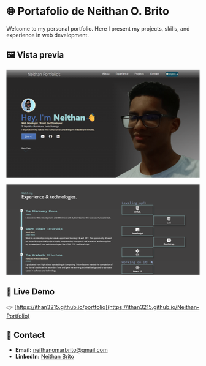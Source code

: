 # 🌐 Portafolio de Neithan O. Brito

Welcome to my personal portfolio.
Here I present my projects, skills, and experience in web development.

## 🖼️ Vista previa
![Portfolio Preview](assets/imgs/preview.png)

![Portfolio Preview 2](assets/imgs/preview_n2.png)

## 🚀 Live Demo
👉 [https://ithan3215.github.io/portfolio](https://ithan3215.github.io/Neithan-Portfolio)

## 📧 Contact
- **Email:** neithanomarbrito@gmail.com 
- **LinkedIn:** [Neithan Brito](https://www.linkedin.com/in/neithan-brito-b93744346/)
